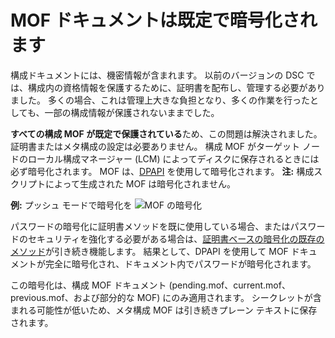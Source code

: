 # MOF ドキュメントは既定で暗号化されます

構成ドキュメントには、機密情報が含まれます。 以前のバージョンの DSC では、構成内の資格情報を保護するために、証明書を配布し、管理する必要がありました。 多くの場合、これは管理上大きな負担となり、多くの作業を行ったとしても、一部の構成情報が保護されないままでした。 

**すべての構成 MOF が既定で保護されている**ため、この問題は解決されました。 証明書またはメタ構成の設定は必要ありません。 構成 MOF がターゲット ノードのローカル構成マネージャー (LCM) によってディスクに保存されるときには必ず暗号化されます。 MOF は、[DPAPI](https://msdn.microsoft.com/en-us/library/ms995355.aspx) を使用して暗号化されます。 **注:** 構成スクリプトによって生成された MOF は暗号化されません。

**例:** プッシュ モードで暗号化を ![MOF の暗号化](../images/MOF_Encryption.jpg)

パスワードの暗号化に証明書メソッドを既に使用している場合、またはパスワードのセキュリティを強化する必要がある場合は、[証明書ベースの暗号化の既存のメソッド](https://msdn.microsoft.com/en-us/powershell/dsc/securemof)が引き続き機能します。 結果として、DPAPI を使用して MOF ドキュメントが完全に暗号化され、ドキュメント内でパスワードが暗号化されます。

この暗号化は、構成 MOF ドキュメント (pending.mof、current.mof、previous.mof、および部分的な MOF) にのみ適用されます。 シークレットが含まれる可能性が低いため、メタ構成 MOF は引き続きプレーン テキストに保存されます。


<!--HONumber=Oct16_HO1-->


